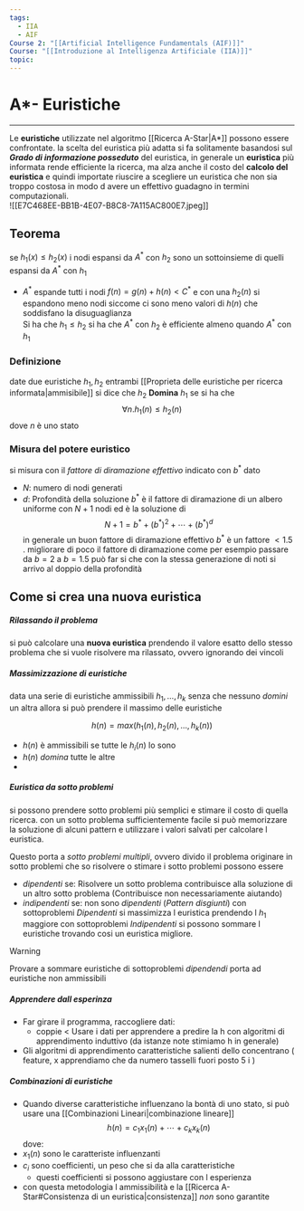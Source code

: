 ```yaml
---
tags:
  - IIA
  - AIF
Course 2: "[[Artificial Intelligence Fundamentals (AIF)]]"
Course: "[[Introduzione al Intelligenza Artificiale (IIA)]]"
topic:
---
```


# A*- Euristiche 
---
Le __euristiche__ utilizzate nel algoritmo [[Ricerca A-Star|A*]] possono essere confrontate.
la scelta del euristica più adatta si fa solitamente basandosi sul **_Grado di informazione posseduto_** del euristica, in generale un **euristica** più  informata rende efficiente la ricerca, ma alza anche il costo del __calcolo del euristica__ e quindi importate riuscire a scegliere un euristica che non sia troppo costosa in modo d avere un effettivo guadagno in termini computazionali.   
![[E7C468EE-BB1B-4E07-B8C8-7A115AC800E7.jpeg]]




## Teorema
se $h_1(x) \leq h_2(x)$ i nodi espansi da $A^*$ con $h_2$ sono un sottoinsieme di quelli espansi da $A^*$ con $h_1$
-  $A^*$ espande tutti i nodi $f(n)=g(n)+h(n) <C^*$  e con una $h_2(n)$ si espandono meno nodi siccome ci sono meno valori di $h(n)$ che soddisfano la disuguaglianza  
 Si ha che $h_1 \leq h_2$ si ha che $A^*$ con $h_2$ è efficiente almeno quando $A^*$ con $h_1$

### Definizione
date due euristiche $h_1, h_2$  entrambi [[Proprieta delle euristiche per ricerca informata|ammisibile]] si dice che $h_2$ **Domina** $h_1$ se si ha che 
$$\forall n.h_1(n) \leq h_2(n)$$dove $n$ è uno stato 
### Misura del potere euristico
si misura con il _fattore di diramazione effettivo_ indicato con $b^*$
dato 
- $N$: numero di nodi generati
- $d$: Profondità della soluzione 
$b^*$ è il fattore di diramazione di un albero uniforme con $N+1$ nodi ed è la soluzione di 
$$N+1=b^*+(b^*)^2+\cdots+(b^*)^d$$
in generale un buon fattore di diramazione effettivo $b^*$ è un fattore $< 1.5$ . 
migliorare di poco il fattore di diramazione come per esempio passare da $b=2$ a $b=1.5$ può far si che con la stessa generazione di noti si arrivo al doppio della profondità 


## Come si crea una nuova euristica
##### Rilassando il problema
si può calcolare una **nuova euristica** prendendo il valore esatto dello stesso problema che si vuole risolvere ma rilassato, ovvero ignorando dei vincoli

##### Massimizzazione di euristiche
data una serie di euristiche ammissibili $h_1,\dots,h_k$ senza che nessuno _domini_ un altra allora si può prendere il massimo delle euristiche

$$h(n) = max(h_1(n),h_2(n),\dots,h_k(n))$$
- $h(n)$ è ammissibili se tutte le $h_i(n)$ lo sono
- $h(n)$ _domina_ tutte le altre
- 
##### Euristica da sotto problemi 
si possono prendere sotto problemi più semplici e stimare il costo di quella ricerca. 
con un sotto problema sufficientemente facile si può memorizzare la soluzione di alcuni pattern e utilizzare i valori salvati per calcolare l euristica.

Questo porta a _sotto problemi multipli_, ovvero divido il problema originare in sotto problemi che so risolvere o stimare  i sotto problemi possono essere 
- _dipendenti_ se: Risolvere un sotto problema contribuisce alla soluzione di un altro sotto problema (Contribuisce non necessariamente aiutando)
- _indipendenti_ se: non sono _dipendenti_ (_Pattern disgiunti_)
con sottoproblemi _Dipendenti_ si massimizza l euristica prendendo l $h_1$ maggiore 
con sottoproblemi _Indipendenti_ si possono sommare l euristiche trovando cosi un euristica migliore. 

> [!warning]
> Provare a sommare euristiche di sottoproblemi _dipendendi_ porta ad euristiche non ammissibili

##### Apprendere dall esperinza
- Far girare il programma, raccogliere dati: 
	- coppie < Usare i dati per apprendere a predire la h con algoritmi di apprendimento induttivo (da istanze note stimiamo h in generale)
-  Gli algoritmi di  apprendimento caratteristiche salienti dello concentrano ( feature, x apprendiamo che da numero tasselli fuori posto 5 i ) 

##### Combinazioni di euristiche 
- Quando diverse caratteristiche influenzano la bontà di uno stato, si può usare una [[Combinazioni Lineari|combinazione lineare]]
$$h(n) = c_1x_1(n)+\cdots +c_kx_k(n)$$
dove:
- $x_1(n)$ sono  le caratteriste influenzanti
- $c_i$ sono coefficienti, un peso che si da alla caratteristiche
	- questi coefficienti si possono aggiustare con l esperienza 
- con questa metodologia l ammissibilità e la [[Ricerca A-Star#Consistenza di un euristica|consistenza]] _non_ sono garantite

